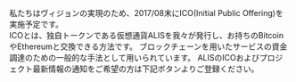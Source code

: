 私たちはヴィジョンの実現のため、2017/08末にICO(Initial Public Offering)を実施予定です。  
ICOとは、独自トークンである仮想通貨ALISを我々が発行し、お持ちのBitcoinやEthereumと交換できる方法です。
ブロックチェーンを用いたサービスの資金調達のための一般的な手法として用いられています。
ALISのICOおよびプロジェクト最新情報の通知をご希望の方は下記ボタンよりご登録ください。
